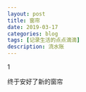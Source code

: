 ```yaml
---
layout: post
title: 窗帘
date: 2019-03-17
categories: blog
tags: [记录生活的点点滴滴]
description: 流水账
---
```


1 

终于安好了新的窗帘
















